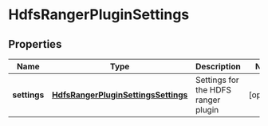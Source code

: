
# HdfsRangerPluginSettings

## Properties
Name | Type | Description | Notes
------------ | ------------- | ------------- | -------------
**settings** | [**HdfsRangerPluginSettingsSettings**](HdfsRangerPluginSettingsSettings.md) | Settings for the HDFS ranger plugin |  [optional]




